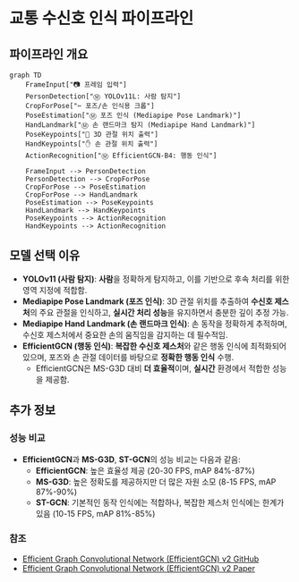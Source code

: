 
# 교통 수신호 인식 파이프라인

## 파이프라인 개요

```mermaid
graph TD
    FrameInput["📷 프레임 입력"]
    PersonDetection["Ⓜ️ YOLOv11L: 사람 탐지"]
    CropForPose["✂️ 포즈/손 인식용 크롭"]
    PoseEstimation["Ⓜ️ 포즈 인식 (Mediapipe Pose Landmark)"]
    HandLandmark["Ⓜ️ 손 랜드마크 탐지 (Mediapipe Hand Landmark)"]
    PoseKeypoints["🦴 3D 관절 위치 출력"]
    HandKeypoints["✋ 손 관절 위치 출력"]
    ActionRecognition["Ⓜ️ EfficientGCN-B4: 행동 인식"]

    FrameInput --> PersonDetection
    PersonDetection --> CropForPose
    CropForPose --> PoseEstimation
    CropForPose --> HandLandmark
    PoseEstimation --> PoseKeypoints
    HandLandmark --> HandKeypoints
    PoseKeypoints --> ActionRecognition
    HandKeypoints --> ActionRecognition
```

## 모델 선택 이유

- **YOLOv11 (사람 탐지)**: **사람**을 정확하게 탐지하고, 이를 기반으로 후속 처리를 위한 영역 지정에 적합함.
- **Mediapipe Pose Landmark (포즈 인식)**: 3D 관절 위치를 추출하여 **수신호 제스처**의 주요 관절을 인식하고, **실시간 처리 성능**을 유지하면서 충분한 깊이 추정 가능.
- **Mediapipe Hand Landmark (손 랜드마크 인식)**: 손 동작을 정확하게 추적하며, 수신호 제스처에서 중요한 손의 움직임을 감지하는 데 필수적임.
- **EfficientGCN (행동 인식)**: **복잡한 수신호 제스처**와 같은 행동 인식에 최적화되어 있으며, 포즈와 손 관절 데이터를 바탕으로 **정확한 행동 인식** 수행.
  - EfficientGCN은 MS-G3D 대비 **더 효율적**이며, **실시간** 환경에서 적합한 성능을 제공함.

## 추가 정보

### 성능 비교
- **EfficientGCN**과 **MS-G3D**, **ST-GCN**의 성능 비교는 다음과 같음:
    - **EfficientGCN**: 높은 효율성 제공 (20-30 FPS, mAP 84%-87%)
    - **MS-G3D**: 높은 정확도를 제공하지만 더 많은 자원 소모 (8-15 FPS, mAP 87%-90%)
    - **ST-GCN**: 기본적인 동작 인식에는 적합하나, 복잡한 제스처 인식에는 한계가 있음 (10-15 FPS, mAP 81%-85%)

### 참조
- [Efficient Graph Convolutional Network (EfficientGCN) v2 GitHub](https://github.com/attention-eq-everything/effgcn_cam)
- [Efficient Graph Convolutional Network (EfficientGCN) v2 Paper](https://arxiv.org/pdf/2106.15125)
